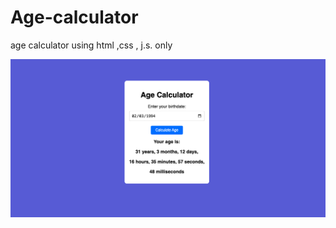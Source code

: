 # Age-calculator
age calculator using  html ,css , j.s. only

![image](https://github.com/Jackso0/Age-calculator/blob/main/age.png)
